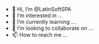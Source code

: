 - 👋 Hi, I’m @LatinSoftSPA
- 👀 I’m interested in ...
- 🌱 I’m currently learning ...
- 💞️ I’m looking to collaborate on ...
- 📫 How to reach me ...

<!---
LatinSoftSPA/LatinSoftSPA is a ✨ special ✨ repository because its `README.md` (this file) appears on your GitHub profile.
You can click the Preview link to take a look at your changes.
--->
